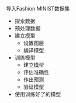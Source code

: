 导入Fashion MINIST数据集
- 探索数据
- 预处理数据
- 建立模型
    - 设置图层
    - 编译模型
- 训练模型
    - 建立模型
    - 评估准确性
    - 作出预测
    - 验证模型
- 使用训练好了的模型